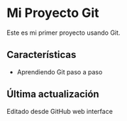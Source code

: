 # Mi Proyecto Git

Este es mi primer proyecto usando Git.


## Características
- Aprendiendo Git paso a paso

## Última actualización
Editado desde GitHub web interface